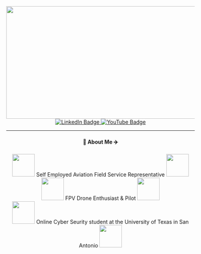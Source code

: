 <div align="center">
  <img src="https://media.giphy.com/media/yx5CGBdwXdCbjEf6li/giphy.gif" width="600" height="300"/>
</div>

<div align="center">
<div id="badges">
  <a href="https://www.linkedin.com/in/james-byler-23316764">
    <img src="https://img.shields.io/badge/LinkedIn-blue?style=for-the-badge&logo=linkedin&logoColor=white" alt="LinkedIn Badge"/>
  </a>
  <a href="https://www.instagram.com/skyler_fpv/">
    <img src="https://img.shields.io/badge/Instagram-E4405F?style=for-the-badge&logo=instagram&logoColor=white" alt="YouTube Badge"/>
  </a>
</div>

  ---
 
 #### :helicopter: About Me :airplane:
  
  </div>

<div align="center">
    <img src="https://media.giphy.com/media/QTC2Q8aGF8heRQ4bbp/giphy.gif" width="60"> Self Employed Aviation Field Service Representative
    <img src="https://media.giphy.com/media/QTC2Q8aGF8heRQ4bbp/giphy.gif" width="60">
</div>

<div align="center">
  <img src="https://media.giphy.com/media/z8xBUsEDsdFQvT3bw5/giphy.gif" width="60"> FPV Drone Enthusiast & Pilot
  <img src="https://media.giphy.com/media/z8xBUsEDsdFQvT3bw5/giphy.gif" width="60">
</div>

<div align="center">
   <img src="https://media.giphy.com/media/H1Pl8OLbkQ2ZRHLO5w/giphy.gif" width="60"> Online Cyber Seurity student at the University of Texas in San Antonio
   <img src="https://media.giphy.com/media/H1Pl8OLbkQ2ZRHLO5w/giphy.gif" width="60">
</div>

